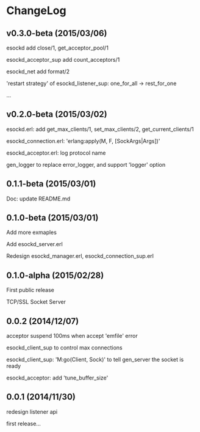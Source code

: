 
ChangeLog
==================

v0.3.0-beta (2015/03/06)
------------------------

esockd add close/1, get_acceptor_pool/1

esockd_acceptor_sup add count_acceptors/1

esockd_net add format/2

'restart strategy' of esockd_listener_sup: one_for_all -> rest_for_one

...

v0.2.0-beta (2015/03/02)
------------------------

esockd.erl: add get_max_clients/1, set_max_clients/2, get_current_clients/1

esockd_connection.erl: 'erlang:apply(M, F, [SockArgs|Args])'

esockd_acceptor.erl: log protocol name

gen_logger to replace error_logger, and support 'logger' option

0.1.1-beta (2015/03/01)
------------------------

Doc: update README.md

0.1.0-beta (2015/03/01)
------------------------

Add more exmaples

Add esockd_server.erl

Redesign esockd_manager.erl, esockd_connection_sup.erl

0.1.0-alpha (2015/02/28)
------------------------

First public release

TCP/SSL Socket Server

0.0.2 (2014/12/07)
------------------------

acceptor suspend 100ms when accept 'emfile' error

esockd_client_sup to control max connections

esockd_client_sup: 'M:go(Client, Sock)' to tell gen_server the socket is ready

esockd_acceptor: add 'tune_buffer_size'

0.0.1 (2014/11/30)
------------------------

redesign listener api

first release...

